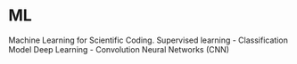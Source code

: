 # ML
Machine Learning for Scientific Coding. 
Supervised learning - Classification Model
Deep Learning - Convolution Neural Networks (CNN)

